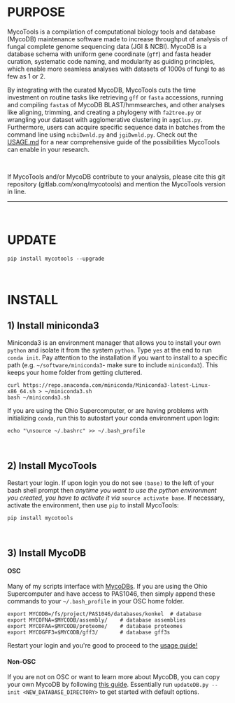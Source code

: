 # PURPOSE
MycoTools is a compilation of computational biology tools and database (MycoDB) maintenance software made to increase throughput of analysis of fungal complete genome sequencing data (JGI & NCBI). MycoDB is a database schema with uniform gene coordinate (`gff`) and fasta header curation, systematic code naming, and modularity as guiding principles, which enable more seamless analyses with datasets of 1000s of fungi to as few as 1 or 2. 

By integrating with the curated MycoDB, MycoTools cuts the time investment on routine tasks like retrieving `gff` or `fasta` accessions, running and compiling `fasta`s of MycoDB BLAST/hmmsearches, and other analyses like aligning, trimming, and creating a phylogeny with `fa2tree.py` or wrangling your dataset with agglomerative clustering in `aggClus.py`. Furthermore, users can acquire specific sequence data in batches from the command line using `ncbiDwnld.py` and `jgiDwnld.py`. Check out the [USAGE.md](https://gitlab.com/xonq/mycotools/-/blob/master/mycotools/USAGE.md) for a near comprehensive guide of the possibilities MycoTools can enable in your research.

<br />

If MycoTools and/or MycoDB contribute to your analysis, please cite this git repository (gitlab.com/xonq/mycotools) and mention the MycoTools version in line.

---

<br />

# UPDATE
```
pip install mycotools --upgrade
```

<br />

# INSTALL
## 1) Install miniconda3
Miniconda3 is an environment manager that allows you to install your own `python` and isolate it from the system `python`. Type `yes` at the end to run `conda init`. Pay attention to the installation if you want to install to a specific path (e.g. `~/software/miniconda3`- make sure to include `miniconda3`). This keeps your home folder from getting cluttered.

```	
curl https://repo.anaconda.com/miniconda/Miniconda3-latest-Linux-x86_64.sh > ~/miniconda3.sh
bash ~/miniconda3.sh
```

If you are using the Ohio Supercomputer, or are having problems with initializing `conda`, run this to autostart your conda environment upon login:
```
echo "\nsource ~/.bashrc" >> ~/.bash_profile
```

<br />

## 2) Install MycoTools
Restart your login. If upon login you do not see `(base)` to the left of your bash shell prompt then *anytime you want to use the python environment you created, you have to activate it via* `source activate base`. If necessary, activate the environment, then use `pip` to install MycoTools:

```
pip install mycotools
```

<br />

## 3) Install MycoDB 
#### OSC
Many of my scripts interface with [MycoDBs](https://gitlab.com/xonq/mycodb/-/blob/master/README.md). If you are using the Ohio Supercomputer and have access to PAS1046, then simply append these commands to your `~/.bash_profile` in your OSC home folder.
```
export MYCODB=/fs/project/PAS1046/databases/konkel 	# database
export MYCOFNA=$MYCODB/assembly/ 	# database assemblies
export MYCOFAA=$MYCODB/proteome/ 	# database proteomes
export MYCOGFF3=$MYCODB/gff3/ 		# database gff3s
```

Restart your login and you're good to proceed to the [usage guide!](https://gitlab.com/xonq/mycotools/-/blob/master/mycotools/USAGE.md)

#### Non-OSC
If you are not on OSC or want to learn more about MycoDB, you can copy your own MycoDB by following [this guide](https://gitlab.com/xonq/mycodb/-/blob/master/README.md). Essentially run `updateDB.py --init <NEW_DATABASE_DIRECTORY>` to get started with default options.
